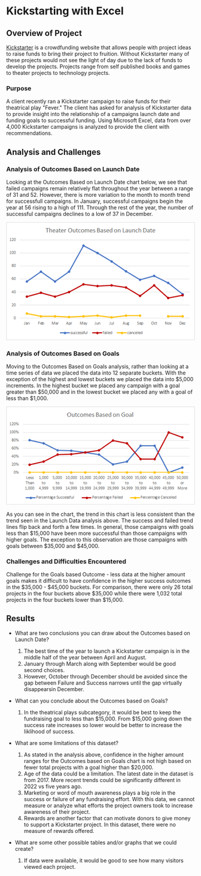 # Kickstarting with Excel

## Overview of Project
[Kickstarter](https://www.kickstarter.com/) is a crowdfunding website that allows people with project ideas to raise funds to bring their project to fruition. Without Kickstarter many of these projects would not see the light of day due to the lack of funds to develop the projects. Projects range from self published books and games to theater projects to technology projects.

### Purpose
A client recently ran a Kickstarter campaign to raise funds for their theatrical play "Fever." The client has asked for analysis of Kickstarter data to provide insight into the relationship of a campaigns launch date and funding goals to successful funding. Using Microsoft Excel, data from over 4,000 Kickstarter campaigns is analyzed to provide the client with recommendations.

## Analysis and Challenges

### Analysis of Outcomes Based on Launch Date
Looking at the Outcomes Based on Launch Date chart below, we see that failed campaigns remain relatively flat throughout the year between a range of 31 and 52. However, there is more variation to the month to month trend for successfull campaigns. In January, successful campaigns begin the year at 56 rising to a high of 111. Through the rest of the year, the number of successful campaigns declines to a low of 37 in December.

![Launch Date Outcomes Chart](/Resources/Theater_Outcomes_vs_Launch_Date.png)

### Analysis of Outcomes Based on Goals
Moving to the Outcomes Based on Goals analysis, rather than looking at a time series of data we placed the data into 12 separate buckets. With the exception of the highest and lowest buckets we placed the data into $5,000 increments. In the highest bucket we placed any campaign with a goal greater than $50,000 and in the lowest bucket we placed any with a goal of less than $1,000.

![Outcomes vs. Goals Chart](/Resources/Outcomes_vs_Goals.png)

As you can see in the chart, the trend in this chart is less consistent than the trend seen in the Launch Data analysis above. The success and failed trend lines flip back and forth a few times. In general, those campaigns with goals less than $15,000 have been more successful than those campaigns with higher goals. The exception to this observation are those campaigns with goals between $35,000 and $45,000. 

### Challenges and Difficulties Encountered

Challenge for the Goals based Outcome - less data at the higher amount goals makes it difficult to have confidence in the higher success outcomes in the $35,000 - $45,000 buckets. For comparison, there were only 26 total projects in the four buckets above $35,000 while there were 1,032 total projects in the four buckets lower than $15,000.

## Results
- What are two conclusions you can draw about the Outcomes based on Launch Date?
  1. The best time of the year to launch a Kickstarter campaign is in the middle half of the year between April and August.
  2. January through March along with September would be good second choices. 
  3. However, October through December should be avoided since the gap between Failure and Success narrows until the gap virtually disappearsin December.

- What can you conclude about the Outcomes based on Goals?
  1. In the theatrical plays subcategory, it would be best to keep the fundraising goal to less than $15,000. From $15,000 going down the success rate increases so lower would be better to increase the liklihood of success.

- What are some limitations of this dataset?
  1. As stated in the analysis above, confidence in the higher amount ranges for the Outcomes based on Goals chart is not high based on fewer total projects with a goal higher than $20,000.
  2. Age of the data could be a limitation. The latest date in the dataset is from 2017. More recent trends could be significantly different in 2022 vs five years ago.
  3. Marketing or word of mouth awareness plays a big role in the success or failure of any fundraising effort. With this data, we cannot measure or analyze what efforts the project owners took to increase awareness of their project.
  4. Rewards are another factor that can motivate donors to give money to support a Kickstarter project. In this dataset, there were no measure of rewards offered.

- What are some other possible tables and/or graphs that we could create?
  1. If data were available, it would be good to see how many visitors viewed each project.


